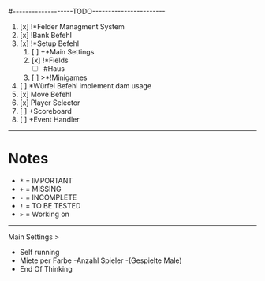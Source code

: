 #-------------------TODO-----------------------
1. [x] !*Felder Managment System
2. [x] !Bank Befehl
3. [x] !*Setup Befehl
    1. [ ] +*Main Settings
   	2. [x] !*Fields
        - [ ] #Haus
    3. [ ] >*!Minigames
4. [ ] *Würfel Befehl imolement dam usage 
5. [x] Move Befehl
6. [x] Player Selector
7. [ ] +Scoreboard
8. [ ] +Event Handler

---

# Notes
- `*` = IMPORTANT
- `+` = MISSING
- `-` = INCOMPLETE
- `!` = TO BE TESTED
- `>` = Working on

---

Main Settings >
  - Self running
  - Miete per Farbe
  -Anzahl Spieler
  -(Gespielte Male)
  - End Of Thinking
